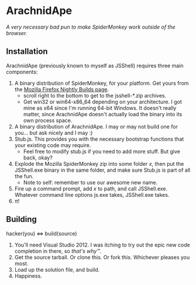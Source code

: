 # ArachnidApe #
*A very necessary bad pun to make SpiderMonkey work outside of the browser.*

## Installation ##
ArachnidApe (previously known to myself as JSShell) requires three main components:

1. A binary distribution of SpiderMonkey, for your platform. Get yours from the [Mozilla Firefox Nightly Builds page](http://ftp.mozilla.org/pub/mozilla.org/firefox/nightly/latest-trunk/).
    * scroll right to the bottom to get to the jsshell-*.zip archives.
	* Get win32 or win64-x86_64 depending on your architecture. I got mine as x64 since I'm running 64-bit Windows. It doesn't really matter, since ArachnidApe doesn't actually load the binary into its own process space.
2. A binary distribution of ArachnidApe. I may or may not build one for you... but ask nicely and I may :)
3. Stub.js. This provides you with the necessary bootstrap functions that your existing code may require.
	* Feel free to modify stub.js if you need to add more stuff. But give back, okay?
4. Explode the Mozilla SpiderMonkey zip into some folder *x*, then put the JSShell.exe binary in the same folder, and make sure Stub.js is part of all the fun.
	* Note to self: remember to use our awesome new name.
5. Fire up a command prompt, add *x* to path, and call JSShell.exe. Whatever command line options js.exe takes, JSShell.exe takes.
6. &pi;!

## Building ##
hacker(you) <=> build(source)

1. You'll need Visual Studio 2012. I was itching to try out the epic new code completion in there, so *that's why&#8482;*.
2. Get the source tarball. Or clone this. Or fork this. Whichever pleases you most.
3. Load up the solution file, and build.
4. Happiness.
